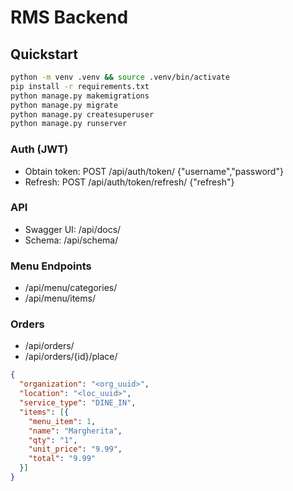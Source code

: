 # RMS Backend

## Quickstart
```bash
python -m venv .venv && source .venv/bin/activate
pip install -r requirements.txt
python manage.py makemigrations
python manage.py migrate
python manage.py createsuperuser
python manage.py runserver
```

### Auth (JWT)
- Obtain token: POST /api/auth/token/ {"username","password"}
- Refresh: POST /api/auth/token/refresh/ {"refresh"}

### API
- Swagger UI: /api/docs/
- Schema: /api/schema/

### Menu Endpoints
- /api/menu/categories/
- /api/menu/items/

### Orders
- /api/orders/
- /api/orders/{id}/place/
```json
{
  "organization": "<org_uuid>",
  "location": "<loc_uuid>",
  "service_type": "DINE_IN",
  "items": [{
    "menu_item": 1,
    "name": "Margherita",
    "qty": "1",
    "unit_price": "9.99",
    "total": "9.99"
  }]
}
```
